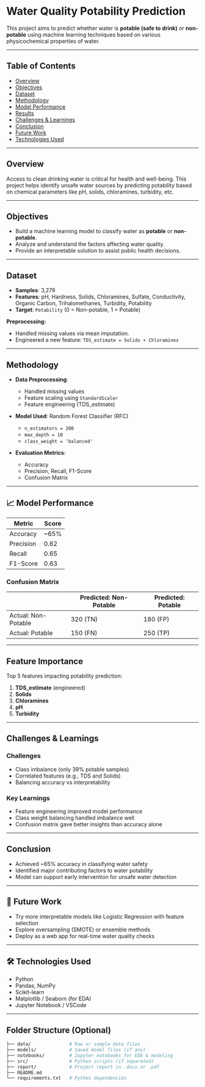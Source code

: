 # Water Quality Potability Prediction

This project aims to predict whether water is **potable (safe to drink)** or **non-potable** using machine learning techniques based on various physicochemical properties of water.

---

## Table of Contents

- [Overview](#overview)
- [Objectives](#objectives)
- [Dataset](#dataset)
- [Methodology](#methodology)
- [Model Performance](#model-performance)
- [Results](#results)
- [Challenges & Learnings](#challenges--learnings)
- [Conclusion](#conclusion)
- [Future Work](#future-work)
- [Technologies Used](#technologies-used)

---

##  Overview

Access to clean drinking water is critical for health and well-being. This project helps identify unsafe water sources by predicting potability based on chemical parameters like pH, solids, chloramines, turbidity, etc.

---

##  Objectives

- Build a machine learning model to classify water as **potable** or **non-potable**.
- Analyze and understand the factors affecting water quality.
- Provide an interpretable solution to assist public health decisions.

---

##  Dataset

- **Samples**: 3,279
- **Features**: pH, Hardness, Solids, Chloramines, Sulfate, Conductivity, Organic Carbon, Trihalomethanes, Turbidity, Potability
- **Target**: `Potability` (0 = Non-potable, 1 = Potable)

**Preprocessing:**
- Handled missing values via mean imputation.
- Engineered a new feature: `TDS_estimate = Solids + Chloramines`

---

##  Methodology

- **Data Preprocessing**: 
  - Handled missing values
  - Feature scaling using `StandardScaler`
  - Feature engineering (TDS_estimate)

- **Model Used**: Random Forest Classifier (RFC)
  - `n_estimators = 200`
  - `max_depth = 10`
  - `class_weight = 'balanced'`

- **Evaluation Metrics**:
  - Accuracy
  - Precision, Recall, F1-Score
  - Confusion Matrix

---

## 📈 Model Performance

| Metric     | Score |
|------------|-------|
| Accuracy   | ~65%  |
| Precision  | 0.62  |
| Recall     | 0.65  |
| F1-Score   | 0.63  |

### Confusion Matrix

|              | Predicted: Non-Potable | Predicted: Potable |
|--------------|-------------------------|---------------------|
| Actual: Non-Potable | 320 (TN)              | 180 (FP)            |
| Actual: Potable     | 150 (FN)              | 250 (TP)            |

---

##  Feature Importance

Top 5 features impacting potability prediction:

1. **TDS_estimate** (engineered)
2. **Solids**
3. **Chloramines**
4. **pH**
5. **Turbidity**

---

##  Challenges & Learnings

### Challenges
- Class imbalance (only 39% potable samples)
- Correlated features (e.g., TDS and Solids)
- Balancing accuracy vs interpretability

### Key Learnings
- Feature engineering improved model performance
- Class weight balancing handled imbalance well
- Confusion matrix gave better insights than accuracy alone

---

##  Conclusion

- Achieved ~65% accuracy in classifying water safety
- Identified major contributing factors to water potability
- Model can support early intervention for unsafe water detection

---

## 🚀 Future Work

- Try more interpretable models like Logistic Regression with feature selection
- Explore oversampling (SMOTE) or ensemble methods
- Deploy as a web app for real-time water quality checks

---

## 🛠️ Technologies Used

- Python
- Pandas, NumPy
- Scikit-learn
- Matplotlib / Seaborn (for EDA)
- Jupyter Notebook / VSCode

---

##  Folder Structure (Optional)

```bash
├── data/              # Raw or sample data files
├── models/            # Saved model files (if any)
├── notebooks/         # Jupyter notebooks for EDA & modeling
├── src/               # Python scripts (if separated)
├── report/            # Project report in .docx or .pdf
├── README.md
└── requirements.txt   # Python dependencies
